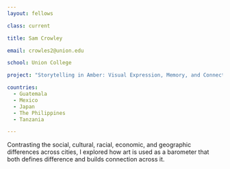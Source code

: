 ```yaml
---
layout: fellows

class: current

title: Sam Crowley

email: crowles2@union.edu 

school: Union College

project: "Storytelling in Amber: Visual Expression, Memory, and Connection"

countries:
  - Guatemala
  - Mexico
  - Japan
  - The Philippines
  - Tanzania

---
```


Contrasting the social, cultural, racial, economic, and geographic differences across cities, I explored how art is used as a barometer that both defines difference and builds connection across it.
